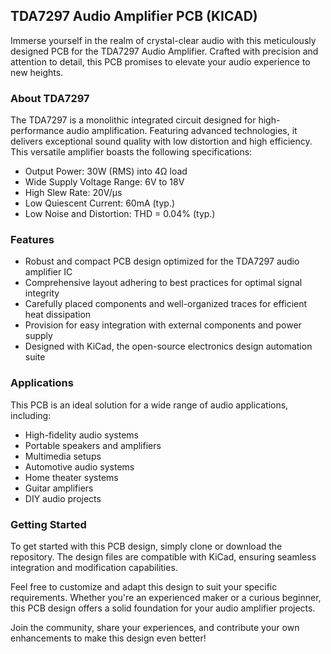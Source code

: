 ## TDA7297 Audio Amplifier PCB (KICAD)

Immerse yourself in the realm of crystal-clear audio with this meticulously designed PCB for the TDA7297 Audio Amplifier. Crafted with precision and attention to detail, this PCB promises to elevate your audio experience to new heights.

### About TDA7297

The TDA7297 is a monolithic integrated circuit designed for high-performance audio amplification. Featuring advanced technologies, it delivers exceptional sound quality with low distortion and high efficiency. This versatile amplifier boasts the following specifications:

- Output Power: 30W (RMS) into 4Ω load
- Wide Supply Voltage Range: 6V to 18V
- High Slew Rate: 20V/μs
- Low Quiescent Current: 60mA (typ.)
- Low Noise and Distortion: THD = 0.04% (typ.)

### Features

- Robust and compact PCB design optimized for the TDA7297 audio amplifier IC
- Comprehensive layout adhering to best practices for optimal signal integrity
- Carefully placed components and well-organized traces for efficient heat dissipation
- Provision for easy integration with external components and power supply
- Designed with KiCad, the open-source electronics design automation suite

### Applications

This PCB is an ideal solution for a wide range of audio applications, including:

- High-fidelity audio systems
- Portable speakers and amplifiers
- Multimedia setups
- Automotive audio systems
- Home theater systems
- Guitar amplifiers
- DIY audio projects

### Getting Started

To get started with this PCB design, simply clone or download the repository. The design files are compatible with KiCad, ensuring seamless integration and modification capabilities.

Feel free to customize and adapt this design to suit your specific requirements. Whether you're an experienced maker or a curious beginner, this PCB design offers a solid foundation for your audio amplifier projects.

Join the community, share your experiences, and contribute your own enhancements to make this design even better!
